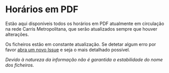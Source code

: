 # Horários em PDF

Estão aqui disponíveis todos os horários em PDF atualmente em circulação na rede Carris Metropolitana, que serão atualizados sempre que houver alterações.

Os ficheiros estão em constante atualização. Se detetar algum erro por favor [abra um novo Issue](https://github.com/carrismetropolitana/pdfs/issues/new/choose) e seja o mais detalhado possível.

_Devido à natureza da informação não é garantida a estabilidade do nome dos ficheiros._
